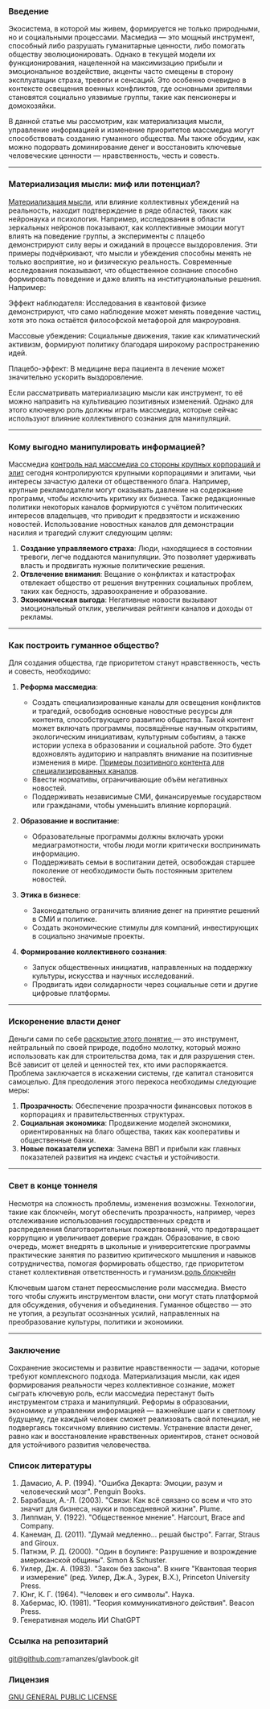### Введение
Экосистема, в которой мы живем, формируется не только природными, но и социальными процессами. Масмедиа — это мощный инструмент, способный либо разрушать гуманитарные ценности, либо помогать обществу эволюционировать. Однако в текущей модели их функционирования, нацеленной на максимизацию прибыли и эмоциональное воздействие, акценты часто смещены в сторону эксплуатации страха, тревоги и сенсаций. Это особенно очевидно в контексте освещения военных конфликтов, где основными зрителями становятся социально уязвимые группы, такие как пенсионеры и домохозяйки.

В данной статье мы рассмотрим, как материализация мысли, управление информацией и изменение приоритетов массмедиа могут способствовать созданию гуманного общества. Мы также обсудим, как можно подорвать доминирование денег и восстановить ключевые человеческие ценности — нравственность, честь и совесть.

---

### Материализация мысли: миф или потенциал?

[Материализация мысли](понятия/Материализация_мысли.md), или влияние коллективных убеждений на реальность, находит подтверждение в ряде областей, таких как нейронаука и психология. Например, исследования в области зеркальных нейронов показывают, как коллективные эмоции могут влиять на поведение группы, а эксперименты с плацебо демонстрируют силу веры и ожиданий в процессе выздоровления. Эти примеры подчёркивают, что мысли и убеждения способны менять не только восприятие, но и физическую реальность. Современные исследования показывают, что общественное сознание способно формировать поведение и даже влиять на институциональные решения. Например:

Эффект наблюдателя: Исследования в квантовой физике демонстрируют, что само наблюдение может менять поведение частиц, хотя это пока остаётся философской метафорой для макроуровня.

Массовые убеждения: Социальные движения, такие как климатический активизм, формируют политику благодаря широкому распространению идей.

Плацебо-эффект: В медицине вера пациента в лечение может значительно ускорить выздоровление.

Если рассматривать материализацию мысли как инструмент, то её можно направить на культивацию позитивных изменений. Однако для этого ключевую роль должны играть массмедиа, которые сейчас используют влияние коллективного сознания для манипуляций.


---

### Кому выгодно манипулировать информацией?

Массмедиа [контроль над массмедиа со стороны крупных корпораций и элит](понятия/Контроль_над_массмедиа.md) сегодня контролируются крупными корпорациями и элитами, чьи интересы зачастую далеки от общественного блага. Например, крупные рекламодатели могут оказывать давление на содержание программ, чтобы исключить критику их бизнеса. Также редакционные политики некоторых каналов формируются с учётом политических интересов владельцев, что приводит к предвзятости и искажению новостей. Использование новостных каналов для демонстрации насилия и трагедий служит следующим целям:

1. **Создание управляемого страха**: Люди, находящиеся в состоянии тревоги, легче поддаются манипуляции. Это позволяет удерживать власть и продвигать нужные политические решения.
2. **Отвлечение внимания**: Вещание о конфликтах и катастрофах отвлекает общество от решения внутренних социальных проблем, таких как бедность, здравоохранение и образование.
3. **Экономическая выгода**: Негативные новости вызывают эмоциональный отклик, увеличивая рейтинги каналов и доходы от рекламы.

---

### Как построить гуманное общество?
Для создания общества, где приоритетом станут нравственность, честь и совесть, необходимо:

1. **Реформа массмедиа**:
   - Создать специализированные каналы для освещения конфликтов и трагедий, освободив основные новостные ресурсы для контента, способствующего развитию общества. Такой контент может включать программы, посвящённые научным открытиям, экологическим инициативам, культурным событиям, а также истории успеха в образовании и социальной работе. Это будет вдохновлять аудиторию и направлять внимание на позитивные изменения в мире. [Примеры позитивного контента для специализированных каналов](понятия/Примеры_позитивного_контента.md).
   - Ввести нормативы, ограничивающие объём негативных новостей.
   - Поддерживать независимые СМИ, финансируемые государством или гражданами, чтобы уменьшить влияние корпораций.

3. **Образование и воспитание**:
   - Образовательные программы должны включать уроки медиаграмотности, чтобы люди могли критически воспринимать информацию.
   - Поддерживать семьи в воспитании детей, освобождая старшее поколение от необходимости быть постоянным зрителем новостей.

4. **Этика в бизнесе**:
   - Законодательно ограничить влияние денег на принятие решений в СМИ и политике.
   - Создать экономические стимулы для компаний, инвестирующих в социально значимые проекты.

5. **Формирование коллективного сознания**:
   - Запуск общественных инициатив, направленных на поддержку культуры, искусства и научных исследований.
   - Продвигать идеи солидарности через социальные сети и другие цифровые платформы.

---

### Искоренение власти денег

Деньги сами по себе [раскрытие этого понятие ]('понятия/Искоренение_власти_денег.md') — это инструмент, нейтральный по своей природе, подобно молотку, который можно использовать как для строительства дома, так и для разрушения стен. Всё зависит от целей и ценностей тех, кто ими распоряжается. Проблема заключается в искажении системы, где капитал становится самоцелью. Для преодоления этого перекоса необходимы следующие меры:


1. **Прозрачность**: Обеспечение прозрачности финансовых потоков в корпорациях и правительственных структурах.
2. **Социальная экономика**: Продвижение моделей экономики, ориентированных на благо общества, таких как кооперативы и общественные банки.
3. **Новые показатели успеха**: Замена ВВП и прибыли как главных показателей развития на индекс счастья и устойчивости.

---

### Свет в конце тоннеля

Несмотря на сложность проблемы, изменения возможны. Технологии, такие как блокчейн, могут обеспечить прозрачность, например, через отслеживание использования государственных средств и распределения благотворительных пожертвований, что предотвращает коррупцию и увеличивает доверие граждан. Образование, в свою очередь, может внедрять в школьные и университетские программы практические занятия по развитию критического мышления и навыков сотрудничества, помогая формировать общество, где приоритетом станет коллективная ответственность и гуманизм.[роль блокчейн](понятия/роль_блокчейн.md)


Ключевым шагом станет переосмысление роли массмедиа. Вместо того чтобы служить инструментом власти, они могут стать платформой для обсуждения, обучения и объединения. Гуманное общество — это не утопия, а результат осознанных усилий, направленных на преобразование культуры, политики и экономики.

---

### Заключение
Сохранение экосистемы и развитие нравственности — задачи, которые требуют комплексного подхода. Материализация мысли, как идея формирования реальности через коллективное сознание, может сыграть ключевую роль, если массмедиа перестанут быть инструментом страха и манипуляций. Реформы в образовании, экономике и управлении информацией — важнейшие шаги к светлому будущему, где каждый человек сможет реализовать свой потенциал, не подвергаясь токсичному влиянию системы. Устранение власти денег, равно как и восстановление нравственных ориентиров, станет основой для устойчивого развития человечества.


### Список литературы
1. Дамасио, А. Р. (1994). "Ошибка Декарта: Эмоции, разум и человеческий мозг". Penguin Books.
2. Барабаши, А.-Л. (2003). "Связи: Как всё связано со всем и что это значит для бизнеса, науки и повседневной жизни". Plume.
3. Липпман, У. (1922). "Общественное мнение". Harcourt, Brace and Company.
4. Канеман, Д. (2011). "Думай медленно... решай быстро". Farrar, Straus and Giroux.
5. Патнэм, Р. Д. (2000). "Один в боулинге: Разрушение и возрождение американской общины". Simon & Schuster.
6. Уилер, Дж. А. (1983). "Закон без закона". В книге "Квантовая теория и измерение" (ред. Уилер, Дж.А., Зурек, В.Х.), Princeton University Press.
7. Юнг, К. Г. (1964). "Человек и его символы". Наука.
8. Хабермас, Ю. (1981). "Теория коммуникативного действия". Beacon Press.
9. Генеративная модель ИИ ChatGPT



### Ссылка на репозитарий
<a href="https://github.com/ramanzes/glavbook.git" target="_blank">git@github.com:ramanzes/glavbook.git</a>

### Лицензия

<a href="https://github.com/ramanzes/glavbook/blob/main/LICENSE" target="_blank">GNU GENERAL PUBLIC LICENSE</a>

